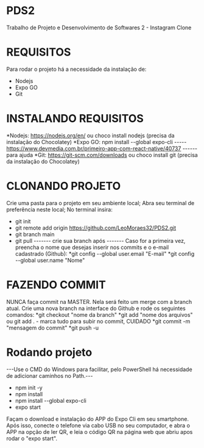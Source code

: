 # PDS2
Trabalho de Projeto e Desenvolvimento de Softwares 2 - Instagram Clone

# REQUISITOS
Para rodar o projeto há a necessidade da instalação de:
  * Nodejs
  * Expo GO
  * Git
  
# INSTALANDO REQUISITOS
  *Nodejs: https://nodejs.org/en/ ou choco install nodejs (precisa da instalação do Chocolatey)
  *Expo GO: npm install --global expo-cli ----- https://www.devmedia.com.br/primeiro-app-com-react-native/40737 ------ para ajuda
  *Git: https://git-scm.com/downloads ou choco install git (precisa da instalação do Chocolatey)
  
# CLONANDO PROJETO
Crie uma pasta para o projeto em seu ambiente local;
Abra seu terminal de preferência neste local;
No terminal insira:
 * git init
 * git remote add origin https://github.com/LeoMoraes32/PDS2.git
 * git branch main
 * git pull
 ------- crie sua branch após -------
 Caso for a primeira vez, preencha o nome que desejas inserir nos commits e o e-mail cadastrado (Github):
  *git config --global user.email "E-mail"
  *git config --global user.name "Nome"
 
# FAZENDO COMMIT
NUNCA faça commit na MASTER. Nela será feito um merge com a branch atual.
Crie uma nova branch na interface do Github e rode os seguintes comandos:
 *git checkout "nome da branch"
 *git add "nome dos arquivos" ou git add .  - marca tudo para subir no commit, CUIDADO
 *git commit -m "mensagem do commit"
 *git push -u
 
 # Rodando projeto
 ---Use o CMD do Windows para facilitar, pelo PowerShell há necessidade de adicionar caminhos no Path.---
 * npm init -y
 * npm install
 * npm install --global expo-cli
 * expo start
 
 Façam o download e instalação do APP do Expo Cli em seu smartphone. Após isso, conecte o telefone via cabo USB no seu computador, e abra o APP na opção de ler QR, e leia o código QR na página web que abriu apos rodar o "expo start".
